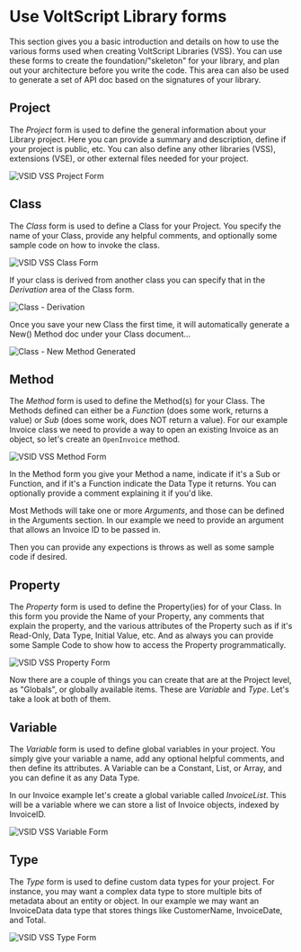 # Use VoltScript Library forms

This section gives you a basic introduction and details on how to use the various forms used when creating VoltScript Libraries (VSS). You can use these forms to create the foundation/"skeleton" for your library, and plan out your architecture before you write the code. This area can also be used to generate a set of API doc based on the signatures of your library.

## Project

The *Project* form is used to define the general information about your Library project. Here you can provide a summary and description, define if your project is public, etc. You can also define any other libraries (VSS), extensions (VSE), or other external files needed for your project.

![VSID VSS Project Form](../assets/images/howto/library/vss_project.png)

## Class
  
The *Class* form is used to define a Class for your Project. You specify the name of your Class, provide any helpful comments, and optionally some sample code on how to invoke the class. 

![VSID VSS Class Form](../assets/images/howto/library/vss_class.png)

If your class is derived from another class you can specify that in the *Derivation* area of the Class form.

![Class - Derivation](../assets/images/howto/library/vss_class_derived.png)

Once you save your new Class the first time, it will automatically generate a New() Method doc under your Class document...

![Class - New Method Generated](../assets/images/howto/library/vss_class_newmethod_view.png)

## Method

The *Method* form is used to define the Method(s) for your Class. The Methods defined can either be a *Function* (does some work, returns a value) or *Sub* (does some work, does NOT return a value). For our example Invoice class we need to provide a way to open an existing Invoice as an object, so let's create an `OpenInvoice` method.

![VSID VSS Method Form](../assets/images/howto/library/vss_method.png)

In the Method form you give your Method a name, indicate if it's a Sub or Function, and if it's a Function indicate the Data Type it returns. You can optionally provide a comment explaining it if you'd like.

Most Methods will take one or more *Arguments*, and those can be defined in the Arguments section. In our example we need to provide an argument that allows an Invoice ID to be passed in.

Then you can provide any expections is throws as well as some sample code if desired.

## Property 

The *Property* form is used to define the Property(ies) for of your Class. In this form you provide the Name of your Property, any comments that explain the property, and the various attributes of the Property such as if it's Read-Only, Data Type, Initial Value, etc. And as always you can provide some Sample Code to show how to access the Property programmatically.

![VSID VSS Property Form](../assets/images/howto/library/vss_property.png)

Now there are a couple of things you can create that are at the Project level, as "Globals", or globally available items. These are *Variable* and *Type*. Let's take a look at both of them.

## Variable

The *Variable* form is used to define global variables in your project. You simply give your variable a name, add any optional helpful comments, and then define its attributes. A Variable can be a Constant, List, or Array, and you can define it as any Data Type.

In our Invoice example let's create a global variable called *InvoiceList*. This will be a variable where we can store a list of Invoice objects, indexed by InvoiceID.

![VSID VSS Variable Form](../assets/images/howto/library/vss_variable.png)

## Type

The *Type* form is used to define custom data types for your project. For instance, you may want a complex data type to store multiple bits of metadata about an entity or object. In our example we may want an InvoiceData data type that stores things like CustomerName, InvoiceDate, and Total.

![VSID VSS Type Form](../assets/images/howto/library/vss_type.png)




